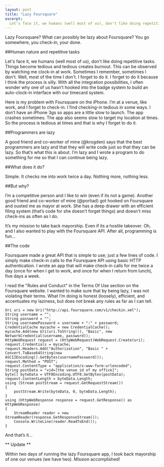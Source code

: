 ```yaml
---
layout: post
title: "Lazy Foursquare"
excerpt:
  Let's face it, we humans (well most of us), don't like doing repetitive tasks. Things become tedious and tedious creates burnout. This can be observed by watching me clock-in at work. Sometimes I remember, sometimes I don't. Well, most of the time I don't. I forget to do it. I forget to do it because I think the process is silly. With all the integration possibilities, I often wonder why one of us hasn't hooked into the badge system to build an auto-clock-in interface with our timecard system.
---
```


Lazy Foursquare? What can possibly be lazy about Foursquare? You go somewhere, you check-in, your done.

##Human nature and repetitive tasks

Let's face it, we humans (well most of us), don't like doing repetitive tasks. Things become tedious and tedious creates burnout. This can be observed by watching me clock-in at work. Sometimes I remember, sometimes I don't. Well, most of the time I don't. I forget to do it. I forget to do it because I think the process is silly. With all the integration possibilities, I often wonder why one of us hasn't hooked into the badge system to build an auto-clock-in interface with our timecard system.

Here is my problem with Foursquare on the iPhone. I’m at a venue, like work, and I forget to check-in. I find checking-in tedious in some ways. I don’t have an iPhone 3gs so apps are a little slow to launch. The app crashes sometimes. The app also seems slow to target my location at times. So the process is tedious at times and that is why I forget to do it.

##Programmers are lazy

A good friend and co-worker of mine (@krogden) says that the best programmers are lazy and that they will write code just so that they can be lazy. So that’s what this is about. I’m lazy and I wrote a program to do something for me so that I can continue being lazy.

##What does it do?

Simple. It checks me into work twice a day. Nothing more, nothing less.

##But why?

I’m a competitive person and I like to win (even if its not a game). Another good friend and co-worker of mine (@portiad) got hooked on Foursquare and ousted me as mayor at work. She has a deep drawer with an efficient filing system (that’s code for she doesn't forget things) and doesn't miss check-ins as often as I do.

It’s my mission to take back mayorship. Even if its a hostile takeover. Oh, and I also wanted to play with the Foursquare API. After all, programming is fun…

##The code

Foursquare made a great API that is simple to use; just a few lines of code. I simply make check-in calls to the Foursquare API using basic HTTP authentication. I wrote an app that will make check-in calls for me twice a day (once for when I get to work, and once for when I return from lunch), five days a week.

I read the "Rules and Conduct" in the Terms Of Use section on the Foursquare website. I wanted to make sure that by being lazy, I was not violating their terms. What I’m doing is honest (loosely), efficient, and accentuates my laziness, but does not break any rules as far as I can tell.

	Uri uri = new Uri("http://api.foursquare.com/v1/checkin.xml");
	String username = "";
	String password = "";
	String usernamePassword = username + ":" + password;
	CredentialCache mycache = new CredentialCache();
	mycache.Add(new Uri(uri.ToString()), "Basic", new NetworkCredential(username, password));            
	HttpWebRequest request = (HttpWebRequest)WebRequest.Create(uri);
	request.Credentials = mycache;
	request.Headers.Add("Authorization", "Basic " + Convert.ToBase64String(new ASCIIEncoding().GetBytes(usernamePassword)));
	request.Method = "POST";
	request.ContentType = "application/x-www-form-urlencoded";
	String postData = "vid=[the venue id of my office]";
	byte[] byteData = UTF8Encoding.UTF8.GetBytes(postData);
	request.ContentLength = byteData.Length;
	using (Stream postStream = request.GetRequestStream())
	{
	    postStream.Write(byteData, 0, byteData.Length); 
	}
	using (HttpWebResponse response = request.GetResponse() as HttpWebResponse)
	{
	    StreamReader reader = new StreamReader(response.GetResponseStream());
	    Console.WriteLine(reader.ReadToEnd());                
	}

And that’s it…

** Update **

Within two days of running the lazy Foursquare app, I took back mayorship of one our venues (we have two). Mission accomplished!